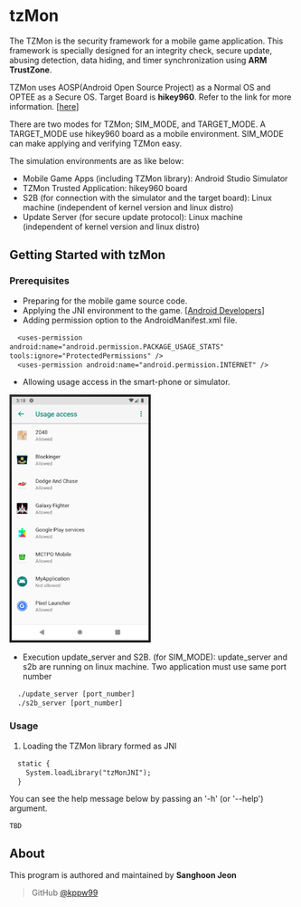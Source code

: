 # tzMon
The TZMon is the security framework for a mobile game application.
This framework is specially designed for an integrity check, secure update, abusing detection, data hiding, and timer synchronization using **ARM TrustZone**.

TZMon uses AOSP(Android Open Source Project) as a Normal OS and OPTEE as a Secure OS.
Target Board is **hikey960**. Refer to the link for more information. [[here](https://www.96boards.org/product/hikey960/)]

There are two modes for TZMon; SIM_MODE, and TARGET_MODE.
A TARGET_MODE use hikey960 board as a mobile environment.
SIM_MODE can make applying and verifying TZMon easy.

The simulation environments are as like below:
- Mobile Game Apps (including TZMon library): Android Studio Simulator
- TZMon Trusted Application: hikey960 board
- S2B (for connection with the simulator and the target board): Linux machine (independent of kernel version and linux distro)
- Update Server (for secure update protocol): Linux machine (independent of kernel version and linux distro)

## Getting Started with tzMon

### Prerequisites
- Preparing for the mobile game source code.
- Applying the JNI environment to the game. [[Android Developers](https://developer.android.com/ndk/samples/sample_hellojni.html)]
- Adding permission option to the AndroidManifest.xml file.
```
  <uses-permission android:name="android.permission.PACKAGE_USAGE_STATS" tools:ignore="ProtectedPermissions" />
  <uses-permission android:name="android.permission.INTERNET" />
```
- Allowing usage access in the smart-phone or simulator.

<img src="./img/usage_access.png" width="250"></img>
- Execution update_server and S2B. (for SIM_MODE): update_server and s2b are running on linux machine. Two application must use same port number
```
  ./update_server [port_number]
  ./s2b_server [port_number]
```

### Usage
1. Loading the TZMon library formed as JNI
```
  static {
    System.loadLibrary("tzMonJNI");
  }
```

You can see the help message below by passing an '-h' (or '--help') argument.
```
TBD
```

## About
This program is authored and maintained by **Sanghoon Jeon**
> GitHub [@kppw99](https://github.com/kppw99/tzMon)


